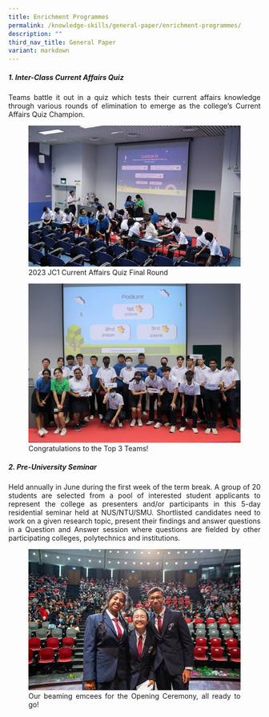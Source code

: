 ```yaml
---
title: Enrichment Programmes
permalink: /knowledge-skills/general-paper/enrichment-programmes/
description: ""
third_nav_title: General Paper
variant: markdown
---
```

<div align="justify">
<h5><strong>1. Inter-Class Current Affairs Quiz</strong></h5>

Teams battle it out in a quiz which tests their current affairs knowledge through various rounds of elimination to emerge as the college’s Current Affairs Quiz Champion.<p></p>
<p>
</p><figure>
<img src="/images/Curriculum/Knowledge%20skills/Quiz.jpg">
2023 JC1 Current Affairs Quiz Final Round</figure>

<figure>
<img src="/images/Curriculum/Knowledge%20skills/quiz2.jpg">
Congratulations to the Top 3 Teams!</figure>

<h5><strong>2. Pre-University Seminar</strong></h5>

<p>
Held annually in June during the first week of the term break. A group of 20 students are selected from a pool of interested student applicants to represent the college as presenters and/or participants in this 5-day residential seminar held at NUS/NTU/SMU. Shortlisted candidates need to work on a given research topic, present their findings and answer questions in a Question and Answer session where questions are fielded by other participating colleges, polytechnics and institutions.</p>
<figure>	
<img src="/images/Curriculum/Knowledge%20skills/Preusem.jpg">
<figcaption>Our beaming emcees for the Opening Ceremony, all ready to go!</figcaption></figure>
	
</div>